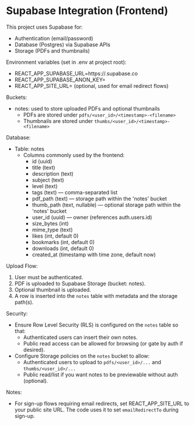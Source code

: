 # Supabase Integration (Frontend)

This project uses Supabase for:
- Authentication (email/password)
- Database (Postgres) via Supabase APIs
- Storage (PDFs and thumbnails)

Environment variables (set in .env at project root):
- REACT_APP_SUPABASE_URL=https://<project-ref>.supabase.co
- REACT_APP_SUPABASE_ANON_KEY=<anon-key>
- REACT_APP_SITE_URL=<your-site-url> (optional, used for email redirect flows)

Buckets:
- notes: used to store uploaded PDFs and optional thumbnails
  - PDFs are stored under `pdfs/<user_id>/<timestamp>-<filename>`
  - Thumbnails are stored under `thumbs/<user_id>/<timestamp>-<filename>`

Database:
- Table: notes
  - Columns commonly used by the frontend:
    - id (uuid)
    - title (text)
    - description (text)
    - subject (text)
    - level (text)
    - tags (text) — comma-separated list
    - pdf_path (text) — storage path within the 'notes' bucket
    - thumb_path (text, nullable) — optional storage path within the 'notes' bucket
    - user_id (uuid) — owner (references auth.users.id)
    - size_bytes (int)
    - mime_type (text)
    - likes (int, default 0)
    - bookmarks (int, default 0)
    - downloads (int, default 0)
    - created_at (timestamp with time zone, default now)

Upload Flow:
1. User must be authenticated.
2. PDF is uploaded to Supabase Storage (bucket: notes).
3. Optional thumbnail is uploaded.
4. A row is inserted into the `notes` table with metadata and the storage path(s).

Security:
- Ensure Row Level Security (RLS) is configured on the `notes` table so that:
  - Authenticated users can insert their own notes.
  - Public read access can be allowed for browsing (or gate by auth if desired).
- Configure Storage policies on the `notes` bucket to allow:
  - Authenticated users to upload to `pdfs/<user_id>/...` and `thumbs/<user_id>/...`
  - Public read/list if you want notes to be previewable without auth (optional).

Notes:
- For sign-up flows requiring email redirects, set REACT_APP_SITE_URL to your public site URL. The code uses it to set `emailRedirectTo` during sign-up.
